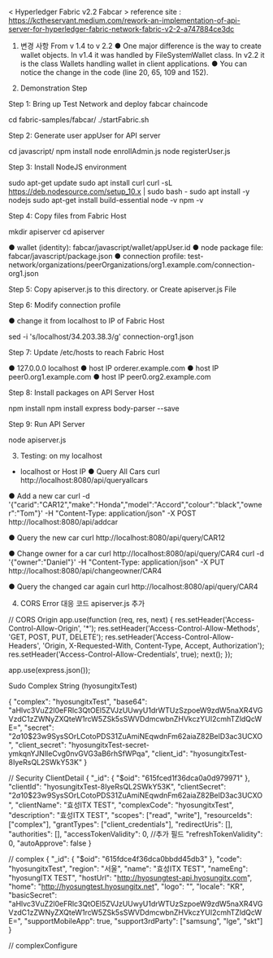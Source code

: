 < Hyperledger Fabric v2.2 Fabcar >
reference site : https://kctheservant.medium.com/rework-an-implementation-of-api-server-for-hyperledger-fabric-network-fabric-v2-2-a747884ce3dc

1. 변경 사항 From v 1.4 to v 2.2
●  One major difference is the way to create wallet objects. In v1.4 it was handled by FileSystemWallet class. In v2.2 it is the class Wallets handling wallet in client applications. 
●  You can notice the change in the code (line 20, 65, 109 and 152).

2. Demonstration Step

Step 1: Bring up Test Network and deploy fabcar chaincode

cd fabric-samples/fabcar/
./startFabric.sh

Step 2: Generate user appUser for API server

cd javascript/
npm install
node enrollAdmin.js
node registerUser.js

Step 3: Install NodeJS environment

sudo apt-get update
sudo apt install curl
curl -sL https://deb.nodesource.com/setup_10.x | sudo bash -
sudo apt install -y nodejs
sudo apt-get install build-essential
node -v
npm -v

Step 4: Copy files from Fabric Host

mkdir apiserver
cd apiserver

● wallet (identity): fabcar/javascript/wallet/appUser.id
● node package file: fabcar/javascript/package.json
● connection profile: test-network/organizations/peerOrganizations/org1.example.com/connection-org1.json


Step 5: Copy apiserver.js to this directory. or Create apiserver.js File


Step 6: Modify connection profile

● change it from localhost to IP of Fabric Host

sed -i 's/localhost/34.203.38.3/g' connection-org1.json

Step 7: Update /etc/hosts to reach Fabric Host

● 127.0.0.0 localhost
● host IP orderer.example.com
● host IP peer0.org1.example.com
● host IP peer0.org2.example.com

Step 8: Install packages on API Server Host

npm install
npm install express body-parser --save

Step 9: Run API Server

node apiserver.js

3. Testing: on my localhost
- localhost or Host IP
● Query All Cars 
curl http://localhost:8080/api/queryallcars

● Add a new car
curl -d '{"carid":"CAR12","make":"Honda","model":"Accord","colour":"black","owner":"Tom"}' -H "Content-Type: application/json" -X POST http://localhost:8080/api/addcar

● Query the new car
curl http://localhost:8080/api/query/CAR12

● Change owner for a car
curl http://localhost:8080/api/query/CAR4
curl -d '{"owner":"Daniel"}' -H "Content-Type: application/json" -X PUT http://localhost:8080/api/changeowner/CAR4

● Query the changed car again
curl http://localhost:8080/api/query/CAR4

4. CORS Error 대응 코드 apiserver.js 추가

// CORS Origin
app.use(function (req, res, next) {
    res.setHeader('Access-Control-Allow-Origin', '*');
    res.setHeader('Access-Control-Allow-Methods', 'GET, POST, PUT, DELETE');
    res.setHeader('Access-Control-Allow-Headers', 'Origin, X-Requested-With, Content-Type, Accept, Authorization');
    res.setHeader('Access-Control-Allow-Credentials', true);
    next();
  });
  
app.use(express.json());





Sudo Complex String (hyosungitxTest)


{
    "complex": "hyosungitxTest",
    "base64": "aHlvc3VuZ2l0eFRlc3QtOEl5ZVJzUUwyU1drWTUzSzpoeW9zdW5naXR4VGVzdC1zZWNyZXQteW1rcW5ZSk5sSWVDdmcwbnZHVkczYUI2cmhTZldQcWE=",
    "secret": "$2a$10$23w9SysSOrLCotoPDS31ZuAmiNEqwdnFm62aiaZ82BelD3ac3UCXO",
    "client_secret": "hyosungitxTest-secret-ymkqnYJNlIeCvg0nvGVG3aB6rhSfWPqa",
    "client_id": "hyosungitxTest-8IyeRsQL2SWkY53K"
}


// Security ClientDetail
{
    "_id": {
        "$oid": "615fced1f36dca0a0d979971"
    },
    "clientId": "hyosungitxTest-8IyeRsQL2SWkY53K",
    "clientSecret": "$2a$10$23w9SysSOrLCotoPDS31ZuAmiNEqwdnFm62aiaZ82BelD3ac3UCXO",
    "clientName": "효성ITX TEST",
    "complexCode": "hyosungitxTest",
    "description": "효성ITX TEST",
    "scopes": ["read", "write"],
    "resourceIds": ["complex"],
    "grantTypes": ["client_credentials"],
    "redirectUris": [],
    "authorities": [],
    "accessTokenValidity": 0,   //추가 필드 
    "refreshTokenValidity": 0,
    "autoApprove": false
}


// complex
{
    "_id": {
        "$oid": "615fdce4f36dca0bbdd45db3"
    },
    "code": "hyosungitxTest",
    "region": "서울",
    "name": "효성ITX TEST",
    "nameEng": "hyosungITX TEST",
    "hostUrl": "http://hyosungtest-api.hyosungitx.com",
    "home": "http://hyosungtest.hyosungitx.net",
    "logo": "",
    "locale": "KR",
    "basicSecret": "aHlvc3VuZ2l0eFRlc3QtOEl5ZVJzUUwyU1drWTUzSzpoeW9zdW5naXR4VGVzdC1zZWNyZXQteW1rcW5ZSk5sSWVDdmcwbnZHVkczYUI2cmhTZldQcWE=",
    "supportMobileApp": true,
    "support3rdParty": ["samsung", "lge", "skt"]
}


// complexConfigure



